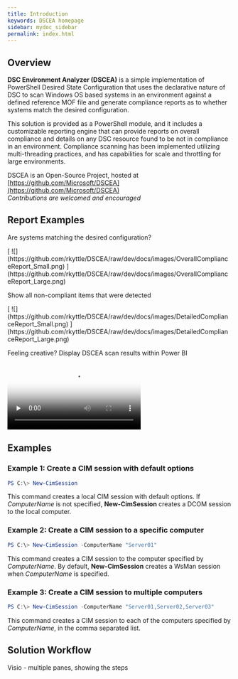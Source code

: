 ```yaml
---
title: Introduction
keywords: DSCEA homepage
sidebar: mydoc_sidebar
permalink: index.html
---
```


## Overview

**DSC Environment Analyzer (DSCEA)** is a simple implementation of PowerShell Desired State Configuration that uses the declarative nature of DSC to scan Windows OS based systems in an environment against a defined reference MOF file and generate compliance reports as to whether systems match the desired configuration.

This solution is provided as a PowerShell module, and it includes a customizable reporting engine that can provide reports on overall compliance and details on any DSC resource found to be not in compliance in an environment.  Compliance scanning has been implemented utilizing multi-threading practices, and has capabilities for scale and throttling for large environments.

DSCEA is an Open-Source Project, hosted at [https://github.com/Microsoft/DSCEA](https://github.com/Microsoft/DSCEA)
<br><i>Contributions are welcomed and encouraged</i>
 
## Report Examples
<p class="ImageTextHeaderFirst">Are systems matching the desired configuration?</p>
[ ![](https://github.com/rkyttle/DSCEA/raw/dev/docs/images/OverallComplianceReport_Small.png) ](https://github.com/rkyttle/DSCEA/raw/dev/docs/images/OverallComplianceReport_Large.png)

<p class="ImageTextHeader">Show all non-compliant items that were detected</p>
[ ![](https://github.com/rkyttle/DSCEA/raw/dev/docs/images/DetailedComplianceReport_Small.png) ](https://github.com/rkyttle/DSCEA/raw/dev/docs/images/DetailedComplianceReport_Large.png)

<p class="ImageTextHeader">Feeling creative? Display DSCEA scan results within Power BI</p>
<video class="tscplayer_inline" controls poster="https://rkyttle.github.io/DSCEA/mp4/HomePagePowerBIGIF_First_Frame.png" preload="none">
   <source src="https://rkyttle.github.io/DSCEA/mp4/HomePagePowerBIGIF.mp4" type="video/mp4">
   Your browser does not support the HTML video tag.
</video>

## Examples

### Example 1: Create a CIM session with default options
```powershell
PS C:\> New-CimSession
```

This command creates a local CIM session with default options.
If *ComputerName* is not specified, **New-CimSession** creates a DCOM session to the local computer.

### Example 2: Create a CIM session to a specific computer
```powershell
PS C:\> New-CimSession -ComputerName "Server01"
```

This command creates a CIM session to the computer specified by *ComputerName*.
By default, **New-CimSession** creates a WsMan session when *ComputerName* is specified.

### Example 3: Create a CIM session to multiple computers
```powershell
PS C:\> New-CimSession -ComputerName "Server01,Server02,Server03"
```

This command creates a CIM session to each of the computers specified by *ComputerName*, in the comma separated list.

## Solution Workflow

Visio - multiple panes, showing the steps